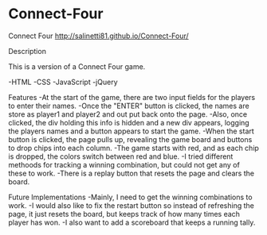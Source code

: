 # Connect-Four

Connect Four
http://salinetti81.github.io/Connect-Four/

Description

This is a version of a Connect Four game.

-HTML 
-CSS 
-JavaScript
-jQuery

Features
-At the start of the game, there are two input fields for the players to enter their names. 
-Once the "ENTER" button is clicked, the names are store as player1 and player2 and out put back onto the page. 
-Also, once clicked, the div holding this info is hidden and a new div appears, logging
the players names and a button appears to start the game.
-When the start button is clicked, the page pulls up, revealing the game board and buttons to drop chips into each column.
-The game starts with red, and as each chip is dropped, the colors switch between red and blue. 
-I tried different methoods for tracking a winning combination, but could not get any of these to work.
-There is a replay button that resets the page and clears the board. 

Future Implementations
-Mainly, I need to get the winning combinations to work.
-I would also like to fix the restart button so instead of refreshing the page, it just resets the board, but keeps track of how many times
each player has won.
-I also want to add a scoreboard that keeps a running tally. 

